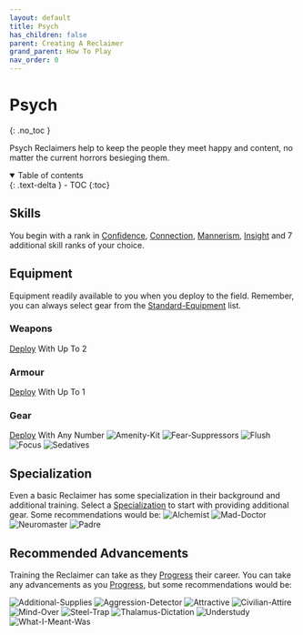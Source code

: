```yaml
---
layout: default
title: Psych
has_children: false
parent: Creating A Reclaimer
grand_parent: How To Play
nav_order: 0
---
```

# Psych
{: .no_toc }

Psych Reclaimers help to keep the people they meet happy and content, no matter the current horrors besieging them.

<details open markdown="block">
  <summary>
    Table of contents
  </summary>
  {: .text-delta }
- TOC
{:toc}
</details>

## Skills
You begin with a rank in [Confidence](Game/Core/Communication#Confidence), [Connection](Game/Core/Communication#Connection), [Mannerism](Game/Core/Communication#Mannerism), [Insight](Game/Core/Intelligence#Insight) and 7 additional skill ranks of your choice.

## Equipment
Equipment readily available to you when you deploy to the field. Remember, you can always select gear from the [Standard-Equipment](Game/Standard-Equipment) list.

### Weapons
[Deploy](Game/Deployment) With Up To 2

### Armour
[Deploy](Game/Deployment) With Up To 1


### Gear
[Deploy](Game/Deployment) With Any Number
![Amenity-Kit](Game/Blocks/Amenity-Kit)
![Fear-Suppressors](Game/Blocks/Fear-Suppressors)
![Flush](Game/Blocks/Flush)
![Focus](Game/Blocks/Focus)
![Sedatives](Game/Blocks/Sedatives)

## Specialization
Even a basic Reclaimer has some specialization in their background and additional training. Select a [Specialization](Game/Advancement-List?Specialization=true) to start with providing additional gear. Some recommendations would be:
![Alchemist](Game/Blocks/Alchemist)
![Mad-Doctor](Game/Blocks/Mad-Doctor)
![Neuromaster](Game/Blocks/Neuromaster)
![Padre](Game/Blocks/Padre)

## Recommended Advancements
Training the Reclaimer can take as they [Progress](Game/Progress) their career. You can take any advancements as you [Progress](Game/Progress), but some recommendations would be:

![Additional-Supplies](Game/Blocks/Additional-Supplies)
![Aggression-Detector](Game/Blocks/Aggression-Detector)
![Attractive](Game/Blocks/Attractive)
![Civilian-Attire](Game/Blocks/Civilian-Attire)
![Mind-Over](Game/Blocks/Mind-Over)
![Steel-Trap](Game/Blocks/Steel-Trap)
![Thalamus-Dictation](Game/Blocks/Thalamus-Dictation)
![Understudy](Game/Blocks/Understudy)
![What-I-Meant-Was](Game/Blocks/What-I-Meant-Was)
